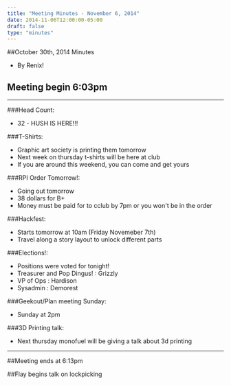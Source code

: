 ```yaml
---
title: "Meeting Minutes - November 6, 2014"
date: 2014-11-06T12:00:00-05:00
draft: false
type: "minutes"
---
```


##October 30th, 2014 Minutes
* By Renix!

## Meeting begin 6:03pm

 - - -

###Head Count:
* 32 - HUSH IS HERE!!!

###T-Shirts:
* Graphic art society is printing them tomorrow
* Next week on thursday t-shirts will be here at club
* If you are around this weekend, you can come and get yours

###RPI Order Tomorrow!:
* Going out tomorrow
* 38 dollars for B+
* Money must be paid for to cclub by 7pm or you won't be in the order

###Hackfest:
* Starts tomorrow at 10am (Friday Novemeber 7th)
* Travel along a story layout to unlock different parts

###Elections!:
* Positions were voted for tonight!
* Treasurer and Pop Dingus! : Grizzly
* VP of Ops : Hardison
* Sysadmin : Demorest

###Geekout/Plan meeting Sunday:
* Sunday at 2pm

###3D Printing talk:
* Next thursday monofuel will be giving a talk about 3d printing 

- - - 

##Meeting ends at 6:13pm

##Flay begins talk on lockpicking
